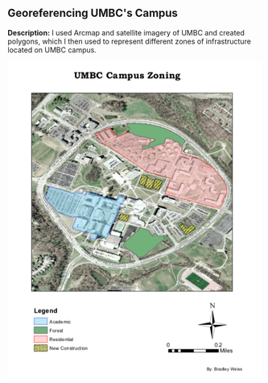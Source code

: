 ## Georeferencing UMBC's Campus

**Description:** I used Arcmap and satellite imagery of UMBC and created polygons, which I then used to represent different zones of infrastructure located on UMBC campus.

<img src="/images/L2P2full.png?raw=true"/>

